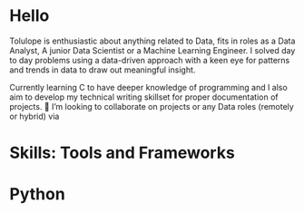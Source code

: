 # Hello
Tolulope is enthusiastic about anything related to Data, fits in roles as a Data Analyst, A junior Data Scientist or a Machine Learning Engineer. I solved day to day problems using a data-driven approach with a keen eye for patterns and trends in data to draw out meaningful insight.

Currently learning C to have deeper knowledge of programming and I also aim to develop my technical writing skillset for proper documentation of projects.
👯 I’m looking to collaborate on projects or any Data roles (remotely or hybrid) via
# Skills: Tools and Frameworks
# Python
